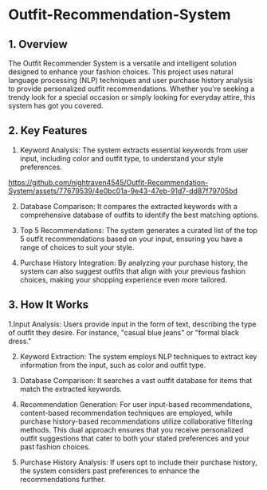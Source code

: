 # Outfit-Recommendation-System


## 1. Overview

The Outfit Recommender System is a versatile and intelligent solution designed to enhance your fashion choices. This project uses natural language processing (NLP) techniques and user purchase history analysis to provide personalized outfit recommendations. Whether you're seeking a trendy look for a special occasion or simply looking for everyday attire, this system has got you covered.


## 2. Key Features

 1. Keyword Analysis: The system extracts essential keywords from user input, including color and outfit type, to understand your style preferences.


https://github.com/nightraven4545/Outfit-Recommendation-System/assets/77679539/4e0bc01a-9e43-47eb-91d7-dd87f79705bd


2. Database Comparison: It compares the extracted keywords with a comprehensive database of outfits to identify the best matching options.

3. Top 5 Recommendations: The system generates a curated list of the top 5 outfit recommendations based on your input, ensuring you have a range of choices to suit your style.

4. Purchase History Integration: By analyzing your purchase history, the system can also suggest outfits that align with your previous fashion choices, making your shopping experience even more tailored.


## 3. How It Works

 1.Input Analysis: Users provide input in the form of text, describing the type of outfit they desire. For instance, "casual blue jeans" or "formal black dress."

 2. Keyword Extraction: The system employs NLP techniques to extract key information from the input, such as color and outfit type.

 3. Database Comparison: It searches a vast outfit database for items that match the extracted keywords.

 4. Recommendation Generation:  For user input-based recommendations, content-based recommendation techniques are employed, while purchase history-based recommendations utilize collaborative filtering methods. This dual approach ensures that you receive personalized 
    outfit suggestions that cater to both your stated preferences and your past fashion choices.

 5. Purchase History Analysis: If users opt to include their purchase history, the system considers past preferences to enhance the recommendations further.


